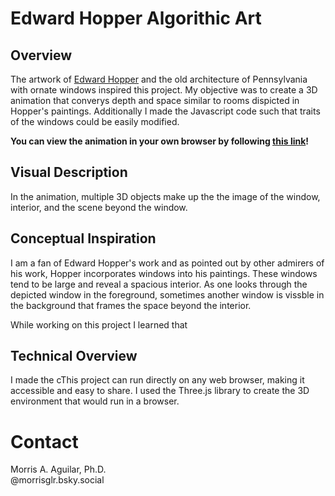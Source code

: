 # Edward Hopper Algorithic Art

## Overview
The artwork of [Edward Hopper](https://en.wikipedia.org/wiki/Edward_Hopper) and the old architecture of Pennsylvania with ornate windows inspired this project. My objective was to create a 3D animation that converys depth and space similar to rooms dispicted in Hopper's paintings. Additionally I made the Javascript code such that traits of the windows could be easily modified.

<b>You can view the animation in your own browser by following [this link]()!</b>

## Visual Description 
In the animation, multiple 3D objects make up the the image of the window, interior, and the scene beyond the window. 

## Conceptual Inspiration
I am a fan of Edward Hopper's work and as pointed out by other admirers of his work, Hopper incorporates windows into his paintings. These windows tend to be large and reveal a spacious interior. As one looks through the depicted window in the foreground, sometimes another window is vissble in the background that frames the space beyond the interior.

While working on this project I learned that 

## Technical Overview
I made the cThis project can run directly on any web browser, making it accessible and easy to share. I used the Three.js library to create the 3D environment that would run in a browser. 

# Contact
Morris A. Aguilar, Ph.D.<br>
@morrisglr.bsky.social